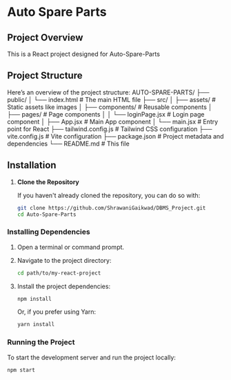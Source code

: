# Auto Spare Parts

## Project Overview

This is a React project designed for Auto-Spare-Parts

## Project Structure

Here’s an overview of the project structure:
AUTO-SPARE-PARTS/
├── public/
│ └── index.html # The main HTML file
├── src/
│ ├── assets/ # Static assets like images
│ ├── components/ # Reusable components
│ ├── pages/ # Page components
│ │ └── loginPage.jsx # Login page component
│ ├── App.jsx # Main App component
│ └── main.jsx # Entry point for React
├── tailwind.config.js # Tailwind CSS configuration
├── vite.config.js # Vite configuration
├── package.json # Project metadata and dependencies
└── README.md # This file


## Installation

1. **Clone the Repository**

   If you haven't already cloned the repository, you can do so with:

   ```bash
   git clone https://github.com/ShrawaniGaikwad/DBMS_Project.git
   cd Auto-Spare-Parts

### Installing Dependencies

1. Open a terminal or command prompt.
2. Navigate to the project directory:

    ```bash
    cd path/to/my-react-project
    ```

3. Install the project dependencies:

    ```bash
    npm install
    ```

    Or, if you prefer using Yarn:

    ```bash
    yarn install
    ```

### Running the Project

To start the development server and run the project locally:

```bash
npm start

